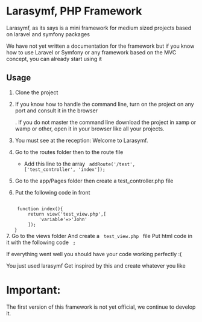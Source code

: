# Larasymf, PHP Framework
Larasymf, as its says is a mini framework for medium sized projects based on laravel and symfony packages

We have not yet written a documentation for the framework but if you know how to use Laravel or Symfony or any framework based on the MVC concept, you can already start using it
## Usage
1. Clone the project
2. If you know how to handle the command line, turn on the project on any port and consult it in the browser

    . If you do not master the command line download the project in xamp or wamp or other, open it in your browser like all your projects.

3. You must see at the reception: Welcome to Larasymf.
4. Go to the routes folder then to the route file

    - Add this line to the array
<code> addRoute('/test', ['test_controller', 'index']); </code>

5. Go to the app/Pages folder then create a test_controller.php file
6. Put the following code in front
<code> 
    function index(){
        return view('test_view.php',[
            'variable'=>'John'
        ]);
   }
</code>
7. Go to the views folder
And create a <code> test_view.php </code> file
Put html code in it
with the following code
<code> <?php echo "Name is $variable" ?>; </code>

If everything went well you should have your code working perfectly :(

You just used larasymf
Get inspired by this and create whatever you like
# Important:
The first version of this framework is not yet official, we continue to develop it.
